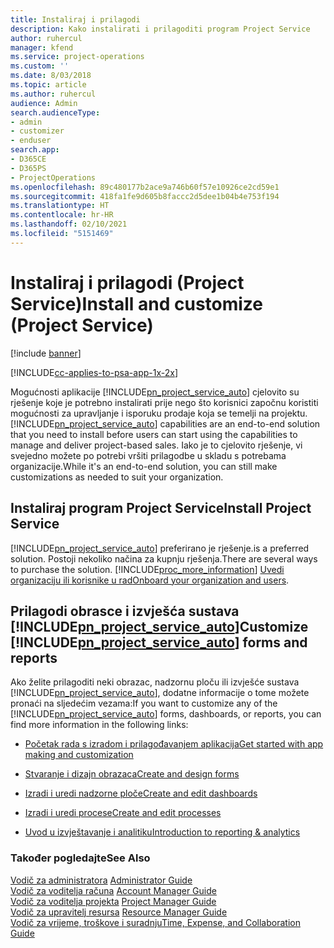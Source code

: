 ```yaml
---
title: Instaliraj i prilagodi
description: Kako instalirati i prilagoditi program Project Service
author: ruhercul
manager: kfend
ms.service: project-operations
ms.custom: ''
ms.date: 8/03/2018
ms.topic: article
ms.author: ruhercul
audience: Admin
search.audienceType:
- admin
- customizer
- enduser
search.app:
- D365CE
- D365PS
- ProjectOperations
ms.openlocfilehash: 89c480177b2ace9a746b60f57e10926ce2cd59e1
ms.sourcegitcommit: 418fa1fe9d605b8faccc2d5dee1b04b4e753f194
ms.translationtype: HT
ms.contentlocale: hr-HR
ms.lasthandoff: 02/10/2021
ms.locfileid: "5151469"
---
```

# <a name="install-and-customize-project-service"></a><span data-ttu-id="2178e-103">Instaliraj i prilagodi (Project Service)</span><span class="sxs-lookup"><span data-stu-id="2178e-103">Install and customize (Project Service)</span></span>

[!include [banner](../includes/psa-now-project-operations.md)]

[!INCLUDE[cc-applies-to-psa-app-1x-2x](../includes/cc-applies-to-psa-app-1x-2x.md)]

<span data-ttu-id="2178e-104">Mogućnosti aplikacije [!INCLUDE[pn_project_service_auto](../includes/pn-project-service-auto.md)] cjelovito su rješenje koje je potrebno instalirati prije nego što korisnici započnu koristiti mogućnosti za upravljanje i isporuku prodaje koja se temelji na projektu.</span><span class="sxs-lookup"><span data-stu-id="2178e-104">[!INCLUDE[pn_project_service_auto](../includes/pn-project-service-auto.md)] capabilities are an end-to-end solution that you need to install before users can start using the capabilities to manage and deliver project-based sales.</span></span> <span data-ttu-id="2178e-105">Iako je to cjelovito rješenje, vi svejedno možete po potrebi vršiti prilagodbe u skladu s potrebama organizacije.</span><span class="sxs-lookup"><span data-stu-id="2178e-105">While it's an end-to-end solution, you can still make customizations as needed to suit your organization.</span></span>  
<!-- TODO: I expect to find the information on how to get and install this here. Please find that and add it here. Same for Project Service.--> 
  
## <a name="install-project-service"></a><span data-ttu-id="2178e-106">Instaliraj program Project Service</span><span class="sxs-lookup"><span data-stu-id="2178e-106">Install Project Service</span></span>  
 [!INCLUDE[pn_project_service_auto](../includes/pn-project-service-auto.md)] <span data-ttu-id="2178e-107">preferirano je rješenje.</span><span class="sxs-lookup"><span data-stu-id="2178e-107">is a preferred solution.</span></span> <span data-ttu-id="2178e-108">Postoji nekoliko načina za kupnju rješenja.</span><span class="sxs-lookup"><span data-stu-id="2178e-108">There are several ways to purchase the solution.</span></span> [!INCLUDE[proc_more_information](../includes/proc-more-information.md)] <span data-ttu-id="2178e-109">[Uvedi organizaciju ili korisnike u rad](https://docs.microsoft.com/dynamics365/customerengagement/on-premises/admin/onboard-your-organization-and-users-to-dynamics-365-online)</span><span class="sxs-lookup"><span data-stu-id="2178e-109">[Onboard your organization and users](https://docs.microsoft.com/dynamics365/customerengagement/on-premises/admin/onboard-your-organization-and-users-to-dynamics-365-online).</span></span>  
  
## <a name="customize-pn_project_service_auto-forms-and-reports"></a><span data-ttu-id="2178e-110">Prilagodi obrasce i izvješća sustava [!INCLUDE[pn_project_service_auto](../includes/pn-project-service-auto.md)]</span><span class="sxs-lookup"><span data-stu-id="2178e-110">Customize [!INCLUDE[pn_project_service_auto](../includes/pn-project-service-auto.md)] forms and reports</span></span>  
 <span data-ttu-id="2178e-111">Ako želite prilagoditi neki obrazac, nadzornu ploču ili izvješće sustava [!INCLUDE[pn_project_service_auto](../includes/pn-project-service-auto.md)], dodatne informacije o tome možete pronaći na sljedećim vezama:</span><span class="sxs-lookup"><span data-stu-id="2178e-111">If you want to customize any of the [!INCLUDE[pn_project_service_auto](../includes/pn-project-service-auto.md)] forms, dashboards, or reports, you can find more information in the following links:</span></span>  
  
- [<span data-ttu-id="2178e-112">Početak rada s izradom i prilagođavanjem aplikacija</span><span class="sxs-lookup"><span data-stu-id="2178e-112">Get started with app making and customization</span></span>](https://docs.microsoft.com/dynamics365/customerengagement/on-premises/customize/getting-started-customization)  
  
- [<span data-ttu-id="2178e-113">Stvaranje i dizajn obrazaca</span><span class="sxs-lookup"><span data-stu-id="2178e-113">Create and design forms</span></span>](https://docs.microsoft.com/dynamics365/customerengagement/on-premises/customize/create-design-forms)  
  
- [<span data-ttu-id="2178e-114">Izradi i uredi nadzorne ploče</span><span class="sxs-lookup"><span data-stu-id="2178e-114">Create and edit dashboards</span></span>](https://docs.microsoft.com/dynamics365/customerengagement/on-premises/customize/create-edit-dashboards)  
  
- [<span data-ttu-id="2178e-115">Izradi i uredi procese</span><span class="sxs-lookup"><span data-stu-id="2178e-115">Create and edit processes</span></span>](https://docs.microsoft.com/dynamics365/customerengagement/on-premises/customize/guide-staff-through-common-tasks-processes)  
  
- [<span data-ttu-id="2178e-116">Uvod u izvještavanje i analitiku</span><span class="sxs-lookup"><span data-stu-id="2178e-116">Introduction to reporting & analytics</span></span>](https://docs.microsoft.com/dynamics365/customerengagement/on-premises/analytics/reporting-analytics-with-dynamics-365)  
  
### <a name="see-also"></a><span data-ttu-id="2178e-117">Također pogledajte</span><span class="sxs-lookup"><span data-stu-id="2178e-117">See Also</span></span>  
 <span data-ttu-id="2178e-118">[Vodič za administratora](../psa/admin-guide.md) </span><span class="sxs-lookup"><span data-stu-id="2178e-118">[Administrator Guide](../psa/admin-guide.md) </span></span>  
 <span data-ttu-id="2178e-119">[Vodič za voditelja računa](../psa/account-manager-guide.md) </span><span class="sxs-lookup"><span data-stu-id="2178e-119">[Account Manager Guide](../psa/account-manager-guide.md) </span></span>  
 <span data-ttu-id="2178e-120">[Vodič za voditelja projekta](../psa/project-manager-guide.md) </span><span class="sxs-lookup"><span data-stu-id="2178e-120">[Project Manager Guide](../psa/project-manager-guide.md) </span></span>  
 <span data-ttu-id="2178e-121">[Vodič za upravitelj resursa](../psa/resource-manager-guide.md) </span><span class="sxs-lookup"><span data-stu-id="2178e-121">[Resource Manager Guide](../psa/resource-manager-guide.md) </span></span>  
 [<span data-ttu-id="2178e-122">Vodič za vrijeme, troškove i suradnju</span><span class="sxs-lookup"><span data-stu-id="2178e-122">Time, Expense, and Collaboration Guide</span></span>](../psa/time-expense-collaboration-guide.md)
